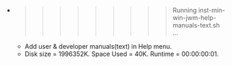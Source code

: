 * >>>>>>>>> Running inst-min-win-jwm-help-manuals-text.sh ...
  * Add user & developer manuals(text) in Help menu.
  * Disk size = 1996352K. Space Used = 40K. Runtime = 00:00:00:01.
